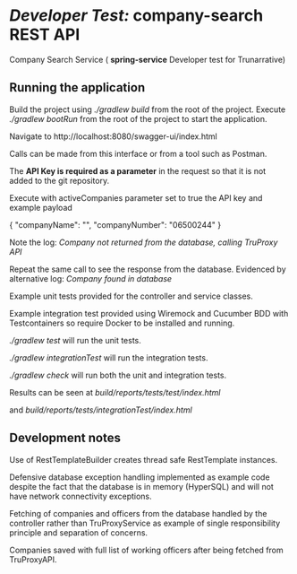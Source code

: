 # *Developer Test:* company-search REST API

Company Search Service ( **spring-service** Developer test for Trunarrative) 

## Running the application
Build the project using *./gradlew build* from the root of the project.
Execute *./gradlew bootRun* from the root of the project to start the application.

Navigate to http://localhost:8080/swagger-ui/index.html

Calls can be made from this interface or from a tool such as Postman.

The **API Key is required as a parameter** in the request so that it is not added to the git repository.

Execute with activeCompanies parameter set to true the API key and example payload

{
"companyName": "",
"companyNumber": "06500244"
}

Note the log: *Company not returned from the database, calling TruProxy API*

Repeat the same call to see the response from the database. Evidenced by alternative log: *Company found in database*

Example unit tests provided for the controller and service classes.

Example integration test provided using Wiremock and Cucumber BDD
with Testcontainers so require Docker to be installed and running.

*./gradlew test* will run the unit tests.

*./gradlew integrationTest* will run the integration tests.

*./gradlew check* will run both the unit and integration tests.

Results can be seen at *build/reports/tests/test/index.html*

and *build/reports/tests/integrationTest/index.html*

## Development notes
Use of RestTemplateBuilder creates thread safe RestTemplate instances.

Defensive database exception handling implemented as example code despite the fact that the database is in memory (HyperSQL) and will not have network connectivity exceptions.

Fetching of companies and officers from the database handled by the controller rather than TruProxyService as example of single responsibility principle and separation of concerns.

Companies saved with full list of working officers after being fetched from TruProxyAPI.
